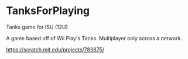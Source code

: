 # TanksForPlaying
Tanks game for ISU (12U)

A game based off of Wii Play's Tanks. Multiplayer only across a network.



https://scratch.mit.edu/projects/783875/
